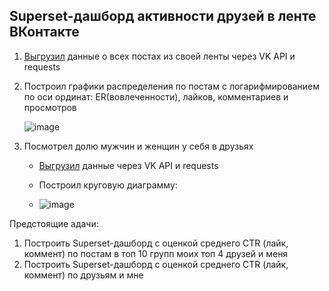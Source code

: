 ## Superset-дашборд активности друзей в ленте ВКонтакте
1. [Выгрузил](https://github.com/zinoviev-tech/superset-vk/blob/main/CTR_VK.ipynb) данные о всех постах из своей ленты через VK API и requests
2. Построил графики распределения по постам с логарифмированием по оси ординат: ER(вовлеченности), лайков, комментариев и просмотров
   
   ![image](https://github.com/zinoviev-tech/superset-vk/assets/140282696/0b7cfc07-6f76-444b-a29f-0243386c8cc8)



4. Посмотрел долю мужчин и женщин у себя в друзьях
   
   - [Выгрузил](https://github.com/zinoviev-tech/superset-vk/blob/main/friends_VK.ipynb) данные через VK API и requests
     
   - Построил круговую диаграмму:
   - ![image](https://github.com/zinoviev-tech/superset-vk/assets/140282696/eec21a8c-4418-4a48-88ef-14d3a6386d42)

  Предстоящие адачи:
1. Построить Superset-дашборд с оценкой среднего CTR (лайк, коммент) по постам в топ 10 групп моих топ 4 друзей и меня
2. Построить Superset-дашборд с оценкой среднего CTR (лайк, коммент) по друзьям и мне
